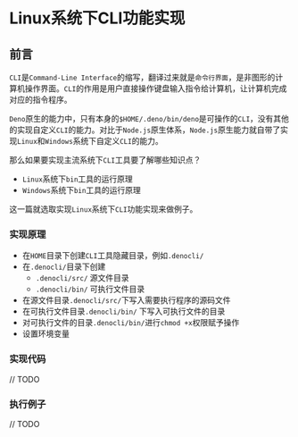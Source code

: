 # Linux系统下CLI功能实现

## 前言

`CLI`是`Command-Line Interface`的缩写，翻译过来就是`命令行界面`，是非图形的计算机操作界面。`CLI`的作用是用户直接操作键盘输入指令给计算机，让计算机完成对应的指令程序。

`Deno`原生的能力中，只有本身的`$HOME/.deno/bin/deno`是可操作的`CLI`，没有其他的实现自定义`CLI`的能力。对比于`Node.js`原生体系，`Node.js`原生能力就自带了实现`Linux`和`Windows`系统下自定义`CLI`的能力。

那么如果要实现主流系统下`CLI`工具要了解哪些知识点？
- `Linux`系统下`bin`工具的运行原理
- `Windows`系统下`bin`工具的运行原理

这一篇就选取实现`Linux`系统下`CLI`功能实现来做例子。

### 实现原理

- 在`HOME`目录下创建`CLI`工具隐藏目录，例如`.denocli/`
- 在`.denocli/`目录下创建
  - `.denocli/src/` 源文件目录
  - `.denocli/bin/` 可执行文件目录
- 在源文件目录`.denocli/src/`下写入需要执行程序的源码文件
- 在可执行文件目录`.denocli/bin/` 下写入可执行文件的目录
- 对可执行文件的目录`.denocli/bin/`进行`chmod +x`权限赋予操作
- 设置环境变量

### 实现代码

// TODO

### 执行例子

// TODO